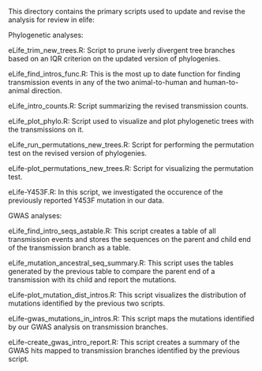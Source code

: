 This directory contains the primary scripts used to update and revise the analysis for review in elife:

Phylogenetic analyses:

eLife_trim_new_trees.R: Script to prune iverly divergent tree branches based on an IQR criterion on the updated version of phylogenies.

eLife_find_intros_func.R: This is the most up to date function for finding transmission events in any of the two animal-to-human and human-to-animal direction.

eLife_intro_counts.R: Script summarizing the revised transmission counts.

eLife_plot_phylo.R: Script used to visualize and plot phylogenetic trees with the transmissions on it.

eLife_run_permutations_new_trees.R: Script for performing the permutation test on the revised version of phylogenies.

eLife-plot_permutations_new_trees.R: Script for visualizing the permutation test.

eLife-Y453F.R: In this script, we investigated the occurence of the previously reported Y453F mutation in our data.


GWAS analyses:

eLife_find_intro_seqs_astable.R: This script creates a table of all transmission events and stores the sequences on the parent and child end of the transmission branch as a table.

eLife_mutation_ancestral_seq_summary.R: This script uses the tables generated by the previous table to compare the parent end of a transmission with its child and report the mutations.

eLife-plot_mutation_dist_intros.R: This script visualizes the distribution of mutations identified by the previous two scripts.

eLife-gwas_mutations_in_intros.R: This script maps the mutations identified by our GWAS analysis on transmission branches.

eLife-create_gwas_intro_report.R: This script creates a summary of the GWAS hits mapped to transmission branches identified by the previous script.
